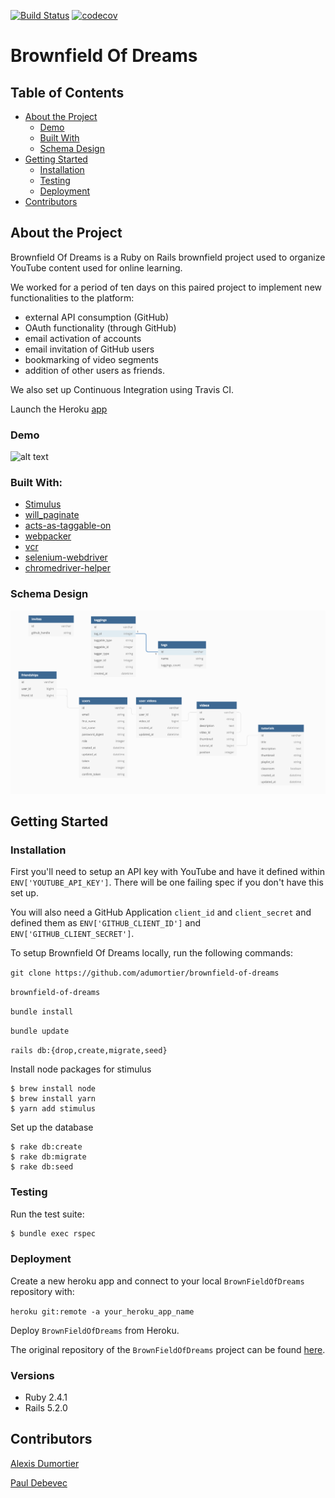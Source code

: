 [![Build Status](https://travis-ci.com/adumortier/brownfield-of-dreams.svg?branch=master)](https://travis-ci.com/github/adumortier/brownfield-of-dreams)
[![codecov](https://codecov.io/gh/adumortier/brownfield-of-dreams/branch/master/graph/badge.svg)](https://codecov.io/gh/adumortier/brownfield-of-dreams)

# Brownfield Of Dreams

<!-- TABLE OF CONTENTS -->
## Table of Contents

* [About the Project](#about-the-project)
  * [Demo](#demo)
  * [Built With](#built-with)
  * [Schema Design](#schema-design)
* [Getting Started](#getting-started)
  * [Installation](#installation)
  * [Testing](#testing)
  * [Deployment](#deployment)
* [Contributors](#contributors)


## About the Project

Brownfield Of Dreams is a Ruby on Rails brownfield project used to organize YouTube content used for online learning. 

We worked for a period of ten days on this paired project to implement new functionalities to the platform: 

* external API consumption (GitHub)
* OAuth functionality (through GitHub)
* email activation of accounts
* email invitation of GitHub users
* bookmarking of video segments
* addition of other users as friends. 

We also set up Continuous Integration using Travis CI. 

Launch the Heroku [app](https://thebrownfieldofdream.herokuapp.com/)

### Demo

![alt text](app/assets/images/demo.gif)

### Built With:

* [Stimulus](https://github.com/stimulusjs/stimulus)
* [will_paginate](https://github.com/mislav/will_paginate)
* [acts-as-taggable-on](https://github.com/mbleigh/acts-as-taggable-on)
* [webpacker](https://github.com/rails/webpacker)
* [vcr](https://github.com/vcr/vcr)
* [selenium-webdriver](https://www.seleniumhq.org/docs/03_webdriver.jsp)
* [chromedriver-helper](http://chromedriver.chromium.org/)

### Schema Design

![alt text](app/assets/images/scheme_brownfield.png)

## Getting Started

### Installation

First you'll need to setup an API key with YouTube and have it defined within `ENV['YOUTUBE_API_KEY']`. There will be one failing spec if you don't have this set up.

You will also need a GitHub Application `client_id` and `client_secret` and defined them as  `ENV['GITHUB_CLIENT_ID']` and 
  `ENV['GITHUB_CLIENT_SECRET']`.
  
To setup Brownfield Of Dreams locally, run the following commands:

`git clone https://github.com/adumortier/brownfield-of-dreams`

`brownfield-of-dreams`

`bundle install`

`bundle update`

`rails db:{drop,create,migrate,seed}`

Install node packages for stimulus
```
$ brew install node
$ brew install yarn
$ yarn add stimulus
```

Set up the database
```
$ rake db:create
$ rake db:migrate
$ rake db:seed
```
### Testing

Run the test suite:
```sh
$ bundle exec rspec
```

### Deployment

Create a new heroku app and connect to your local `BrownFieldOfDreams` repository with:

`heroku git:remote -a your_heroku_app_name`

Deploy `BrownFieldOfDreams` from Heroku.

The original repository of the `BrownFieldOfDreams` project can be found [here](https://github.com/turingschool-examples/brownfield-of-dreams).


### Versions
* Ruby 2.4.1
* Rails 5.2.0

## Contributors

[Alexis Dumortier](https://github.com/adumortier)

[Paul Debevec](https://github.com/PaulDebevec) 
